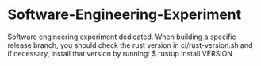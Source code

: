 # Software-Engineering-Experiment
Software engineering experiment dedicated.
When building a specific release branch, you should check the rust version in ci/rust-version.sh and if necessary, 
install that version by running: $ rustup install VERSION 
